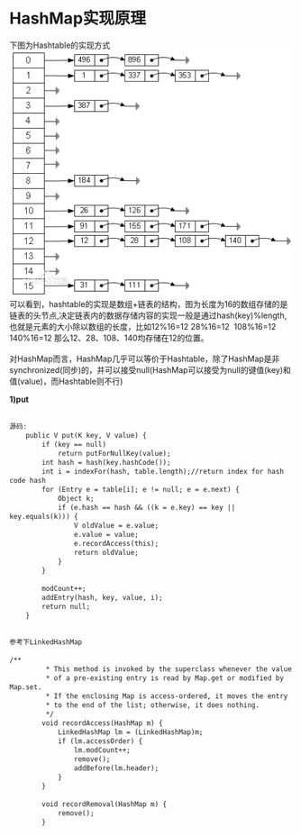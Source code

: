 # HashMap实现原理
下图为Hashtable的实现方式<br>
![](image/hashtable.jpg)
可以看到，hashtable的实现是数组+链表的结构，图为长度为16的数组存储的是链表的头节点,决定链表内的数据存储内容的实现一般是通过hash(key)%length,也就是元素的大小除以数组的长度，比如12%16=12  28%16=12  108%16=12  140%16=12 那么12、28、108、140均存储在12的位置。
<br>
<br>
对HashMap而言，HashMap几乎可以等价于Hashtable，除了HashMap是非synchronized(同步)的，并可以接受null(HashMap可以接受为null的键值(key)和值(value)，而Hashtable则不行)

**1)put**
<pre><code>
源码:
    public V put(K key, V value) {
        if (key == null)
            return putForNullKey(value);
        int hash = hash(key.hashCode());
        int i = indexFor(hash, table.length);//return index for hash code hash
        for (Entry<K,V> e = table[i]; e != null; e = e.next) {
            Object k;
            if (e.hash == hash && ((k = e.key) == key || key.equals(k))) {
                V oldValue = e.value;
                e.value = value;
                e.recordAccess(this);
                return oldValue;
            }
        }

        modCount++;
        addEntry(hash, key, value, i);
        return null;
    }
</code></pre>

<pre><code>
参考下LinkedHashMap 

/** 
         * This method is invoked by the superclass whenever the value 
         * of a pre-existing entry is read by Map.get or modified by Map.set. 
         * If the enclosing Map is access-ordered, it moves the entry 
         * to the end of the list; otherwise, it does nothing. 
         */ 
        void recordAccess(HashMap<K,V> m) { 
            LinkedHashMap<K,V> lm = (LinkedHashMap<K,V>)m; 
            if (lm.accessOrder) { 
                lm.modCount++; 
                remove(); 
                addBefore(lm.header); 
            } 
        } 

        void recordRemoval(HashMap<K,V> m) { 
            remove(); 
        } 
</code></pre>

